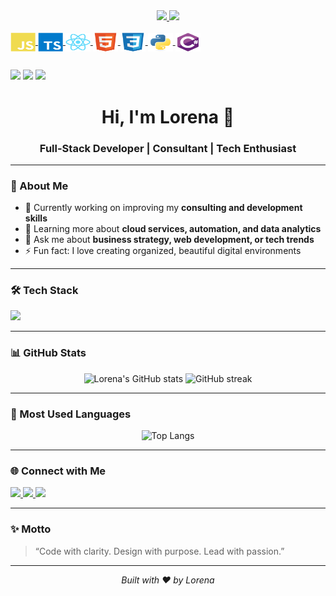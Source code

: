 <div align="center">
 <a href="https://github.com/Slav0y">
 <img height="170em" src="https://github-readme-stats.vercel.app/api?username=LorenaLopes&show_icons=true&theme=dark&include_all_commits=true&count_private=true"/>
 <img height="130em" src="https://github-readme-stats.vercel.app/api/top-langs/?username=LoresnaLopes&layout=compact&langs_count=7&theme=dark"/>
</div>

  <div style="display: inline_block"><br>
  <img align="center" alt="Rafa-Js" height="30" width="40" src="https://raw.githubusercontent.com/devicons/devicon/master/icons/javascript/javascript-plain.svg">
  <img align="center" alt="Rafa-Ts" height="30" width="40" src="https://raw.githubusercontent.com/devicons/devicon/master/icons/typescript/typescript-plain.svg">
  <img align="center" alt="Rafa-React" height="30" width="40" src="https://raw.githubusercontent.com/devicons/devicon/master/icons/react/react-original.svg">
  <img align="center" alt="Rafa-HTML" height="30" width="40" src="https://raw.githubusercontent.com/devicons/devicon/master/icons/html5/html5-original.svg">
  <img align="center" alt="Rafa-CSS" height="30" width="40" src="https://raw.githubusercontent.com/devicons/devicon/master/icons/css3/css3-original.svg">
  <img align="center" alt="Rafa-Python" height="30" width="40" src="https://raw.githubusercontent.com/devicons/devicon/master/icons/python/python-original.svg">
  <img align="center" alt="Rafa-Csharp" height="30" width="40" src="https://raw.githubusercontent.com/devicons/devicon/master/icons/csharp/csharp-original.svg">


 ##
  
  <div>
    
  <a href="https://www.instagram.com/lorena.gyr/" target="_blank"><img src="https://img.shields.io/badge/-Instagram-%23E4405F?style=for-the-badge&logo=instagram&logoColor=white" target="_blank"></a>
 <a href = "mailto:chllroe.comerciall@gmail.com"><img src="https://img.shields.io/badge/-Gmail-%23333?style=for-the-badge&logo=gmail&logoColor=white" target="_blank"></a>
  <a href="https://open.spotify.com/user/lvsb2x1lio7nz1fgz3gmi8er3?si=242f3174d2c84559" target="_blank"><img src="https://img.shields.io/badge/Spotify-1ED760?&style=for-the-badge&logo=spotify&logoColor=white" target="_blank"></a>
  
  </div> 
  <h1 align="center">Hi, I'm Lorena 👋</h1>
<h3 align="center">Full-Stack Developer | Consultant | Tech Enthusiast</h3>

---

### 🧠 About Me  
- 🔭 Currently working on improving my **consulting and development skills**  
- 🌱 Learning more about **cloud services, automation, and data analytics**  
- 💬 Ask me about **business strategy, web development, or tech trends**  
- ⚡ Fun fact: I love creating organized, beautiful digital environments  

---

### 🛠️ Tech Stack  
<p align="left">
  <img src="https://skillicons.dev/icons?i=js,ts,react,python,nodejs,html,css,git,github,vscode,figma" />
</p>

---

### 📊 GitHub Stats  
<p align="center">
  <img src="https://github-readme-stats.vercel.app/api?username=teuusuario&show_icons=true&theme=tokyonight" alt="Lorena's GitHub stats" />
  <img src="https://github-readme-streak-stats.herokuapp.com/?user=teuusuario&theme=tokyonight" alt="GitHub streak" />
</p>

---

### 🧩 Most Used Languages  
<p align="center">
  <img src="https://github-readme-stats.vercel.app/api/top-langs/?username=teuusuario&layout=compact&theme=tokyonight" alt="Top Langs" />
</p>

---

### 🌐 Connect with Me  
<p align="left">
  <a href="https://linkedin.com/in/teulinkedin" target="_blank">
    <img src="https://img.shields.io/badge/-LinkedIn-0077B5?style=for-the-badge&logo=linkedin&logoColor=white" />
  </a>
  <a href="mailto:teuemail@gmail.com">
    <img src="https://img.shields.io/badge/-Email-D14836?style=for-the-badge&logo=gmail&logoColor=white" />
  </a>
  <a href="https://teuwebsite.com">
    <img src="https://img.shields.io/badge/-Portfolio-000000?style=for-the-badge&logo=firefox&logoColor=white" />
  </a>
</p>

---

### ✨ Motto
> “Code with clarity. Design with purpose. Lead with passion.”

---

<p align="center">
  <i>Built with ❤️ by Lorena</i>
</p>
